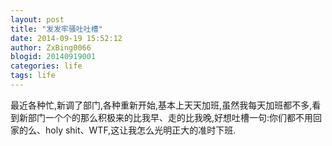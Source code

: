 ```yaml
---
layout: post
title: "发发牢骚吐吐槽"
date: 2014-09-19 15:52:12
author: ZxBing0066
blogid: 20140919001
categories: life
tags: life
---
```


最近各种忙,新调了部门,各种重新开始,基本上天天加班,虽然我每天加班都不多,看到新部门一个个的那么积极来的比我早、走的比我晚,好想吐槽一句:你们都不用回家的么、holy shit、WTF,这让我怎么光明正大的准时下班.
